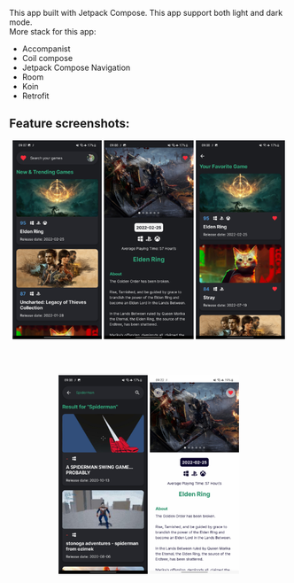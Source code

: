 This app built with Jetpack Compose. This app support both light and dark mode.
</br>More stack for this app:

- Accompanist
- Coil compose
- Jetpack Compose Navigation
- Room
- Koin
- Retrofit

## Feature screenshots:

<p align="center" width="100%">
  <img width="32%" src="https://github.com/elravihardi/browse-my-game/blob/main/screenshot/screenshot_trending_game.png?raw=true">
  <img width="32%" src="https://github.com/elravihardi/browse-my-game/blob/main/screenshot/screenshot_game_detail.png?raw=true">
  <img width="32%" src="https://github.com/elravihardi/browse-my-game/blob/main/screenshot/screenshot_favorite_list.png?raw=true">
</p></br></br>

<p align="center" width="100%">
  <img width="32%" src="https://github.com/elravihardi/browse-my-game/blob/main/screenshot/screenshot_search_result.png?raw=true">
  <img width="32%" src="https://github.com/elravihardi/browse-my-game/blob/main/screenshot/screenshot_game_detail_light.png?raw=true">
</p>
